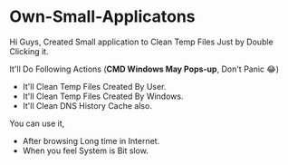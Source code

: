 # Own-Small-Applicatons


Hi Guys, Created Small application to Clean Temp Files Just by Double Clicking it.

It'll Do Following Actions (**CMD Windows May Pops-up**, Don't Panic 😂)
  
  - It'll Clean Temp Files Created By User.
  - It'll Clean Temp Files Created By Windows.
  - It'll Clean DNS History Cache also. 

You can use it,

  - After browsing Long time in Internet.
  - When you feel System is Bit slow.




